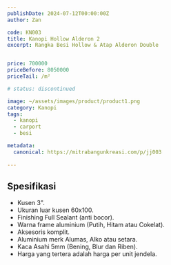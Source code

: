```yaml
---
publishDate: 2024-07-12T00:00:00Z
author: Zan

code: KN003
title: Kanopi Hollow Alderon 2
excerpt: Rangka Besi Hollow & Atap Alderon Double 


price: 700000
priceBefore: 8050000
priceTail: /m²

# status: discontinued

image: ~/assets/images/product/product1.png
category: Kanopi
tags:
  - kanopi
  - carport
  - besi

metadata:
  canonical: https://mitrabangunkreasi.com/p/jj003
  
---
```


## Spesifikasi

- Kusen 3".
- Ukuran luar kusen 60x100.
- Finishing Full Sealant (anti bocor).
- Warna frame aluminium (Putih, Hitam atau Cokelat).
- Aksesoris komplit.
- Aluminium merk Alumas, Alko atau setara.
- Kaca Asahi 5mm (Bening, Blur dan Riben).
- Harga yang tertera adalah harga per unit jendela.